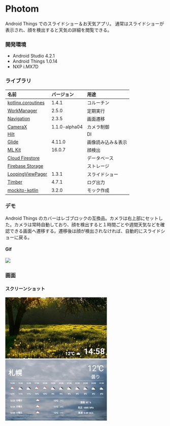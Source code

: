 # Photom
Android Things でのスライドショー＆お天気アプリ。
通常はスライドショーが表示され、顔を検出すると天気の詳細を閲覧できる。

### 開発環境
- Android Studio 4.2.1
- Android Things 1.0.14
- NXP i.MX7D


### ライブラリ
| 名前 | バージョン | 用途 |
|:-----------|:------------|:------------|
| [kotlinx.coroutines](https://github.com/Kotlin/kotlinx.coroutines) | 1.4.1 | コルーチン |
| [WorkManager](https://developer.android.com/jetpack/androidx/releases/work?hl=ja) | 2.5.0 | 定期実行 |
| [Navigation](https://developer.android.com/jetpack/androidx/releases/navigation?hl=ja) | 2.3.5 | 画面遷移 |
| [CameraX](https://developer.android.com/jetpack/androidx/releases/camera?hl=ja) | 1.1.0-alpha04 | カメラ制御 |
| [Hilt](https://developer.android.com/jetpack/androidx/releases/hilt?hl=ja) | | DI |
| [Glide](https://github.com/bumptech/glide) | 4.11.0 | 画像読み込み＆表示 |
| [ML Kit](https://developers.google.com/ml-kit/vision/face-detection/android) | 16.0.7 | 顔検出 |
| [Cloud Firestore](https://firebase.google.com/docs/firestore/quickstart?hl=ja) | | データベース |
| [Firebase Storage](https://firebase.google.com/docs/storage/android/start?hl=ja) | | ストレージ |
| [LoopingViewPager](https://github.com/siralam/LoopingViewPager) | 1.3.1 | スライドショー |
| [Timber](https://github.com/JakeWharton/timber) | 4.7.1 | ログ出力 |
| [mockito-kotlin](https://github.com/mockito/mockito-kotlin) | 3.2.0 | モック作成 |

### デモ
Android Things のカバーはレゴブロックの互換品。カメラは右上部にセットした。カメラは常時自動しており、顔を検出すると１時間ごとや週間天気などを確認できる画面へ遷移する。遷移後は顔が検出されなければ、自動的にスライドショーに戻る。

#### Gif
<img src="docs/screenshot/demo.gif">

### 画面
#### スクリーンショット
<img src="docs/screenshot/screenshot_1.png" width=320>
<img src="docs/screenshot/screenshot_2.png" width=320>